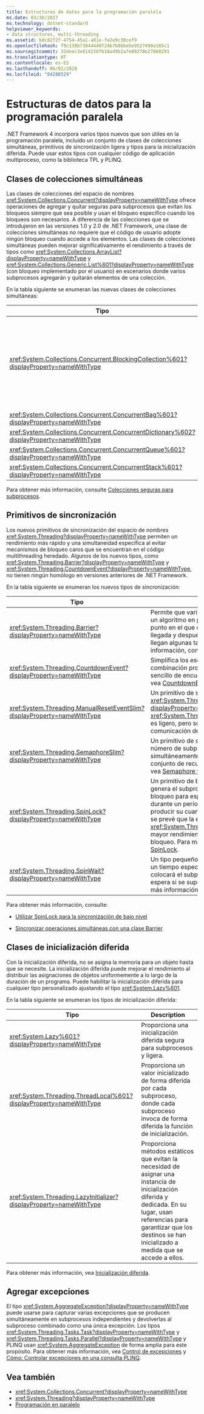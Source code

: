 ```yaml
---
title: Estructuras de datos para la programación paralela
ms.date: 03/30/2017
ms.technology: dotnet-standard
helpviewer_keywords:
- data structures, multi-threading
ms.assetid: bdc82f2f-4754-45a1-a81e-fe2e9c30cef9
ms.openlocfilehash: f9c130b73044440f24b7b8bbebe9527490a165c1
ms.sourcegitcommit: 33deec3e814238fb18a49b2a7e89278e27888291
ms.translationtype: HT
ms.contentlocale: es-ES
ms.lasthandoff: 06/02/2020
ms.locfileid: "84288529"
---
```

# <a name="data-structures-for-parallel-programming"></a>Estructuras de datos para la programación paralela
.NET Framework 4 incorpora varios tipos nuevos que son útiles en la programación paralela, incluido un conjunto de clases de colecciones simultáneas, primitivos de sincronización ligera y tipos para la inicialización diferida. Puede usar estos tipos con cualquier código de aplicación multiproceso, como la biblioteca TPL y PLINQ.  
  
## <a name="concurrent-collection-classes"></a>Clases de colecciones simultáneas  
 Las clases de colecciones del espacio de nombres <xref:System.Collections.Concurrent?displayProperty=nameWithType> ofrece operaciones de agregar y quitar seguras para subprocesos que evitan los bloqueos siempre que sea posible y usan el bloqueo específico cuando los bloqueos son necesarios. A diferencia de las colecciones que se introdujeron en las versiones 1.0 y 2.0 de .NET Framework, una clase de colecciones simultáneas no requiere que el código de usuario adopte ningún bloqueo cuando accede a los elementos. Las clases de colecciones simultáneas pueden mejorar significativamente el rendimiento a través de tipos como <xref:System.Collections.ArrayList?displayProperty=nameWithType> y <xref:System.Collections.Generic.List%601?displayProperty=nameWithType> (con bloqueo implementado por el usuario) en escenarios donde varios subprocesos agregarán y quitarán elementos de una colección.  
  
 En la tabla siguiente se enumeran las nuevas clases de colecciones simultáneas:  
  
|Tipo|Description|  
|----------|-----------------|  
|<xref:System.Collections.Concurrent.BlockingCollection%601?displayProperty=nameWithType>|Proporciona capacidades de bloqueo y establecimiento de límites en colecciones seguras para subprocesos que implementan <xref:System.Collections.Concurrent.IProducerConsumerCollection%601?displayProperty=nameWithType>. Los subprocesos de productor se bloquean si no hay ranuras disponibles o si la colección está llena. Los subprocesos de consumidor se bloquean si la colección está vacía. Este tipo también admite el acceso sin bloqueo de productores y consumidores. <xref:System.Collections.Concurrent.BlockingCollection%601> puede utilizarse como una clase base o una memoria auxiliar para proporcionar el bloqueo y el establecimiento de límite de cualquier clase de colección que admite <xref:System.Collections.Generic.IEnumerable%601>.|  
|<xref:System.Collections.Concurrent.ConcurrentBag%601?displayProperty=nameWithType>|Una implementación de contenedor segura para subprocesos que ofrece operaciones add y get escalables.|  
|<xref:System.Collections.Concurrent.ConcurrentDictionary%602?displayProperty=nameWithType>|Un tipo de diccionario simultáneo y escalable.|  
|<xref:System.Collections.Concurrent.ConcurrentQueue%601?displayProperty=nameWithType>|Un tipo de cola FIFO simultánea y escalable.|  
|<xref:System.Collections.Concurrent.ConcurrentStack%601?displayProperty=nameWithType>|Un tipo de pila LIFO simultánea y escalable.|  
  
 Para obtener más información, consulte [Colecciones seguras para subprocesos](../collections/thread-safe/index.md).  
  
## <a name="synchronization-primitives"></a>Primitivos de sincronización  
 Los nuevos primitivos de sincronización del espacio de nombres <xref:System.Threading?displayProperty=nameWithType> permiten un rendimiento más rápido y una simultaneidad específica al evitar mecanismos de bloqueo caros que se encuentran en el código multithreading heredado. Algunos de los nuevos tipos, como <xref:System.Threading.Barrier?displayProperty=nameWithType> y <xref:System.Threading.CountdownEvent?displayProperty=nameWithType>, no tienen ningún homólogo en versiones anteriores de .NET Framework.  
  
 En la tabla siguiente se enumeran los nuevos tipos de sincronización:  
  
|Tipo|Description|  
|----------|-----------------|  
|<xref:System.Threading.Barrier?displayProperty=nameWithType>|Permite que varios subprocesos funcionen en un algoritmo en paralelo proporcionando un punto en el que cada tarea pueda señalizar su llegada y después bloquearse hasta que llegan algunas tareas o todas. Para más información, consulte [Barrier](../threading/barrier.md).|  
|<xref:System.Threading.CountdownEvent?displayProperty=nameWithType>|Simplifica los escenarios de bifurcación y combinación proporcionando un mecanismo sencillo de encuentro. Para más información, vea [CountdownEvent](../threading/countdownevent.md).|  
|<xref:System.Threading.ManualResetEventSlim?displayProperty=nameWithType>|Un primitivo de sincronización similar a <xref:System.Threading.ManualResetEvent?displayProperty=nameWithType>. <xref:System.Threading.ManualResetEventSlim> es ligero, pero solo puede utilizarse para la comunicación dentro de un proceso.|  
|<xref:System.Threading.SemaphoreSlim?displayProperty=nameWithType>|Un primitivo de sincronización que limita el número de subprocesos que acceden simultáneamente a un recurso o a un conjunto de recursos. Para más información, vea [Semaphore y SemaphoreSlim](../threading/semaphore-and-semaphoreslim.md).|  
|<xref:System.Threading.SpinLock?displayProperty=nameWithType>|Un primitivo de bloqueo de exclusión mutua genera el subproceso que trata de obtener un bloqueo para esperar en un bucle, o *girar*, durante un período de tiempo antes de producir su cuanto. En escenarios en los que se prevé que la espera del bloqueo sea corta, <xref:System.Threading.SpinLock> ofrece mayor rendimiento que otras formas de bloqueo. Para más información, vea [SpinLock](../threading/spinlock.md).|  
|<xref:System.Threading.SpinWait?displayProperty=nameWithType>|Un tipo pequeño y ligero que girará durante un tiempo especificado y, finalmente, colocará el subproceso en un estado de espera si se supera el número de giros.  Para más información, vea [SpinWait](../threading/spinwait.md).|  
  
 Para obtener más información, consulte:  
  
- [Utilizar SpinLock para la sincronización de bajo nivel](../threading/how-to-use-spinlock-for-low-level-synchronization.md)  
  
- [Sincronizar operaciones simultáneas con una clase Barrier](../threading/how-to-synchronize-concurrent-operations-with-a-barrier.md)  
  
## <a name="lazy-initialization-classes"></a>Clases de inicialización diferida  
 Con la inicialización diferida, no se asigna la memoria para un objeto hasta que se necesite. La inicialización diferida puede mejorar el rendimiento al distribuir las asignaciones de objetos uniformemente a lo largo de la duración de un programa. Puede habilitar la inicialización diferida para cualquier tipo personalizado ajustando el tipo <xref:System.Lazy%601>.  
  
 En la tabla siguiente se enumeran los tipos de inicialización diferida:  
  
|Tipo|Description|  
|----------|-----------------|  
|<xref:System.Lazy%601?displayProperty=nameWithType>|Proporciona una inicialización diferida segura para subprocesos y ligera.|  
|<xref:System.Threading.ThreadLocal%601?displayProperty=nameWithType>|Proporciona un valor inicializado de forma diferida por cada subproceso, donde cada subproceso invoca de forma diferida la función de inicialización.|  
|<xref:System.Threading.LazyInitializer?displayProperty=nameWithType>|Proporciona métodos estáticos que evitan la necesidad de asignar una instancia de inicialización diferida y dedicada. En su lugar, usan referencias para garantizar que los destinos se han inicializado a medida que se accede a ellos.|  
  
 Para obtener más información, vea [Inicialización diferida](../../framework/performance/lazy-initialization.md).  
  
## <a name="aggregate-exceptions"></a>Agregar excepciones  
 El tipo <xref:System.AggregateException?displayProperty=nameWithType> puede usarse para capturar varias excepciones que se producen simultáneamente en subprocesos independientes y devolverlas al subproceso combinado como una única excepción. Los tipos <xref:System.Threading.Tasks.Task?displayProperty=nameWithType> y <xref:System.Threading.Tasks.Parallel?displayProperty=nameWithType> y PLINQ usan <xref:System.AggregateException> de forma amplia para este propósito. Para obtener más información, vea [Control de excepciones](exception-handling-task-parallel-library.md) y [Cómo: Controlar excepciones en una consulta PLINQ](how-to-handle-exceptions-in-a-plinq-query.md).  
  
## <a name="see-also"></a>Vea también

- <xref:System.Collections.Concurrent?displayProperty=nameWithType>
- <xref:System.Threading?displayProperty=nameWithType>
- [Programación en paralelo](index.md)
